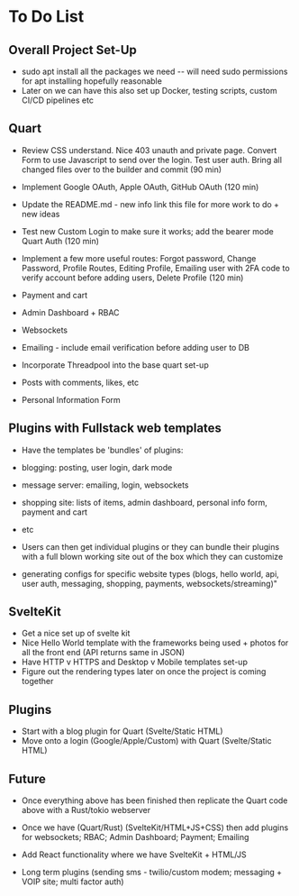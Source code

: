 # To Do List

## Overall Project Set-Up
* sudo apt install all the packages we need -- will need sudo permissions for apt installing hopefully reasonable
* Later on we can have this also set up Docker, testing scripts, custom CI/CD pipelines etc

## Quart
* Review CSS understand. Nice 403 unauth and private page. Convert Form to use Javascript to send over the login. Test user auth. Bring all changed files over to the builder and commit (90 min)
* Implement Google OAuth, Apple OAuth, GitHub OAuth (120 min)
* Update the README.md - new info link this file for more work to do + new ideas
* Test new Custom Login to make sure it works; add the bearer mode Quart Auth (120 min)
* Implement a few more useful routes: Forgot password, Change Password, Profile Routes, Editing Profile, Emailing user with 2FA code to verify account before adding users, Delete Profile (120 min)

* Payment and cart
* Admin Dashboard + RBAC
* Websockets
* Emailing - include email verification before adding user to DB
* Incorporate Threadpool into the base quart set-up
* Posts with comments, likes, etc
* Personal Information Form

## Plugins with Fullstack web templates
* Have the templates be 'bundles' of plugins:
* blogging: posting, user login, dark mode
* message server: emailing, login, websockets
* shopping site: lists of items, admin dashboard, personal info form, payment and cart
* etc
* Users can then get individual plugins or they can bundle their plugins with a full blown working site out of the box which they can customize 


* generating configs for specific website types (blogs, hello world, api, user auth, messaging, shopping, payments, websockets/streaming)"

## SvelteKit
* Get a nice set up of svelte kit 
* Nice Hello World template with the frameworks being used + photos for all the front end (API returns same in JSON)
* Have HTTP v HTTPS and Desktop v Mobile templates set-up
* Figure out the rendering types later on once the project is coming together

## Plugins
* Start with a blog plugin for Quart (Svelte/Static HTML)
* Move onto a login (Google/Apple/Custom) with Quart (Svelte/Static HTML)

## Future
* Once everything above has been finished then replicate the Quart code above with a Rust/tokio webserver
* Once we have (Quart/Rust) (SvelteKit/HTML+JS+CSS) then add plugins for websockets; RBAC; Admin Dashboard; Payment; Emailing

* Add React functionality where we have SvelteKit + HTML/JS
* Long term plugins (sending sms - twilio/custom modem; messaging + VOIP site; multi factor auth)